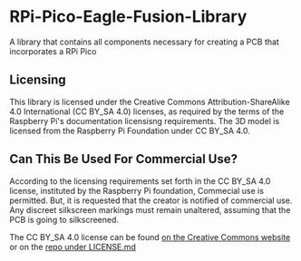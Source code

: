 # RPi-Pico-Eagle-Fusion-Library
A library that contains all components necessary for creating a PCB that incorporates a RPi Pico
## Licensing
This library is licensed under the Creative Commons Attribution-ShareAlike 4.0 International (CC BY_SA 4.0) licenses, as required by the terms of the Raspberry Pi's documentation licensisng requirements. The 3D model is licensed from the Raspberry Pi Foundation under CC BY_SA 4.0.
## Can This Be Used For Commercial Use?
According to the licensing requirements set forth in the CC BY_SA 4.0 license, instituted by the Raspberry Pi foundation, Commecial use is permitted. But, it is requested that the creator is notified of commercial use. Any discreet silkscreen markings must remain unaltered, assuming that the PCB is going to silkscreened.

The CC BY_SA 4.0 license can be found [on the Creative Commons website](https://creativecommons.org/licenses/by-sa/4.0/?ref=chooser-v1) or on the [repo under LICENSE.md](LICENSE.md)
